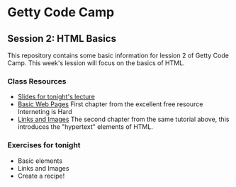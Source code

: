 # Getty Code Camp
## Session 2: HTML Basics

This repository contains some basic information for lession 2 of Getty Code Camp. This week's lession will focus on the basics of HTML.

### Class Resources
- [Slides for tonight's lecture](https://docs.google.com/presentation/d/1ELWXL3q-qWihQMmzqC9NoMg7778HZsIu5gwk0N4mXfI/edit?usp=sharing)
- [Basic Web Pages](https://internetingishard.com/html-and-css/basic-web-pages/) First chapter from the excellent free resource Interneting is Hard
- [Links and Images](https://internetingishard.com/html-and-css/links-and-images/) The second chapter from the same tutorial above, this introduces the "hypertext" elements of HTML.

### Exercises for tonight
- Basic elements
- Links and Images
- Create a recipe!
